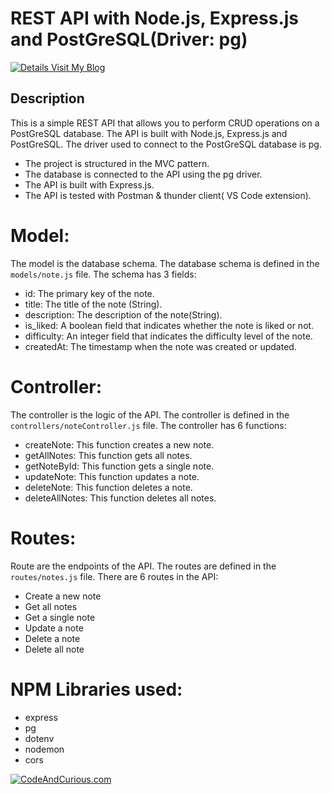 # REST API with Node.js, Express.js and PostGreSQL(Driver: pg)
[![Details Visit My Blog](https://img.shields.io/badge/Details-%20BlogArticle-blue)](https://codeandcurious.com/how-to-build-a-rest-api-with-nodejs-and-postgresdriver/)

## Description
This is a simple REST API that allows you to perform CRUD operations on a PostGreSQL database. The API is built with Node.js, Express.js and PostGreSQL. The driver used to connect to the PostGreSQL database is pg. 

- The project is structured in the MVC pattern.
- The database is connected to the API using the pg driver.
- The API is built with Express.js.
- The API is tested with Postman & thunder client( VS Code extension).
# Model:
The model is the database schema. The database schema is defined in the `models/note.js` file. The schema has 3 fields:
- id: The primary key of the note.
- title: The title of the note (String).
- description: The description of the note(String).
- is_liked: A boolean field that indicates whether the note is liked or not.
- difficulty: An integer field that indicates the difficulty level of the note.
- createdAt: The timestamp when the note was created or updated.

# Controller:
The controller is the logic of the API. The controller is defined in the `controllers/noteController.js` file. The controller has 6 functions:
- createNote: This function creates a new note.
- getAllNotes: This function gets all notes.
- getNoteById: This function gets a single note.
- updateNote: This function updates a note.
- deleteNote: This function deletes a note.
- deleteAllNotes: This function deletes all notes.
  

# Routes:
Route are the endpoints of the API. The routes are defined in the `routes/notes.js` file.
There are 6 routes in the API:
- Create a new note
- Get all notes
- Get a single note
- Update a note
- Delete a note
- Delete all note

# NPM Libraries used:
- express
- pg
- dotenv
- nodemon
- cors


[![CodeAndCurious.com](https://img.shields.io/badge/Blog:%20CodeAndCurious.com-8A2BE2)](https://codeandcurious.com/)


